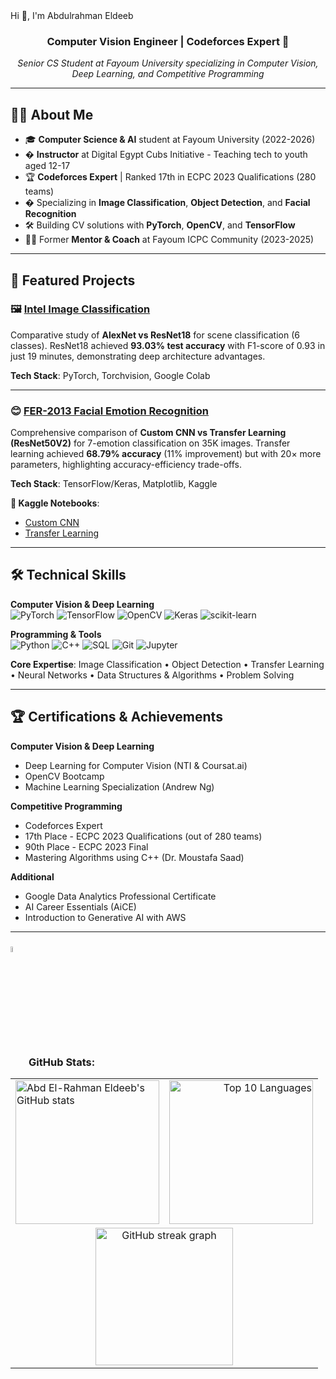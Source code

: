 <div align="cen<h1 align="center">Hi 👋, I'm Abdulrahman Eldeeb</h1>
<h3 align="center">Computer Vision Engineer | Codeforces Expert 🚀</h3>

<p align="center">
  <em>Senior CS Student at Fayoum University specializing in Computer Vision, Deep Learning, and Competitive Programming</em>
</p>

---

## 👨‍💻 About Me

- 🎓 **Computer Science & AI** student at Fayoum University (2022-2026)
- � **Instructor** at Digital Egypt Cubs Initiative - Teaching tech to youth aged 12-17
- 🏆 **Codeforces Expert** | Ranked 17th in ECPC 2023 Qualifications (280 teams)
- � Specializing in **Image Classification**, **Object Detection**, and **Facial Recognition**
- 🛠️ Building CV solutions with **PyTorch**, **OpenCV**, and **TensorFlow**
- 👨‍🏫 Former **Mentor & Coach** at Fayoum ICPC Community (2023-2025)

---

## 🚀 Featured Projects

### 🖼️ [Intel Image Classification](https://github.com/ElDEEB21/intel-image-classification)
Comparative study of **AlexNet vs ResNet18** for scene classification (6 classes). ResNet18 achieved **93.03% test accuracy** with F1-score of 0.93 in just 19 minutes, demonstrating deep architecture advantages.

**Tech Stack**: PyTorch, Torchvision, Google Colab

---

### 😊 [FER-2013 Facial Emotion Recognition](https://github.com/ElDEEB21/FER-2013-CNN-ResNet)
Comprehensive comparison of **Custom CNN vs Transfer Learning (ResNet50V2)** for 7-emotion classification on 35K images. Transfer learning achieved **68.79% accuracy** (11% improvement) but with 20× more parameters, highlighting accuracy-efficiency trade-offs.

**Tech Stack**: TensorFlow/Keras, Matplotlib, Kaggle

**📓 Kaggle Notebooks**: 
- [Custom CNN](https://www.kaggle.com/code/abdulrahmaneldeeb/face-emotion-detection-custom-cnn)
- [Transfer Learning](https://www.kaggle.com/code/abdulrahmaneldeeb/face-emotion-detection-custom-resnet50v2)

---

## 🛠️ Technical Skills

**Computer Vision & Deep Learning**  
![PyTorch](https://img.shields.io/badge/PyTorch-%23EE4C2C.svg?style=flat&logo=PyTorch&logoColor=white)
![TensorFlow](https://img.shields.io/badge/TensorFlow-%23FF6F00.svg?style=flat&logo=TensorFlow&logoColor=white)
![OpenCV](https://img.shields.io/badge/OpenCV-%23white.svg?style=flat&logo=opencv&logoColor=white)
![Keras](https://img.shields.io/badge/Keras-%23D00000.svg?style=flat&logo=Keras&logoColor=white)
![scikit-learn](https://img.shields.io/badge/scikit--learn-%23F7931E.svg?style=flat&logo=scikit-learn&logoColor=white)

**Programming & Tools**  
![Python](https://img.shields.io/badge/Python-3670A0?style=flat&logo=python&logoColor=ffdd54)
![C++](https://img.shields.io/badge/C++-%2300599C.svg?style=flat&logo=c%2B%2B&logoColor=white)
![SQL](https://img.shields.io/badge/SQL-%2307405e.svg?style=flat&logo=sqlite&logoColor=white)
![Git](https://img.shields.io/badge/Git-%23F05033.svg?style=flat&logo=git&logoColor=white)
![Jupyter](https://img.shields.io/badge/Jupyter-%23FA0F00.svg?style=flat&logo=jupyter&logoColor=white)

**Core Expertise**: Image Classification • Object Detection • Transfer Learning • Neural Networks • Data Structures & Algorithms • Problem Solving

---

## 🏆 Certifications & Achievements

**Computer Vision & Deep Learning**
- Deep Learning for Computer Vision (NTI & Coursat.ai)
- OpenCV Bootcamp
- Machine Learning Specialization (Andrew Ng)

**Competitive Programming**
- Codeforces Expert
- 17th Place - ECPC 2023 Qualifications (out of 280 teams)
- 90th Place - ECPC 2023 Final
- Mastering Algorithms using C++ (Dr. Moustafa Saad)

**Additional**
- Google Data Analytics Professional Certificate
- AI Career Essentials (AiCE)
- Introduction to Generative AI with AWS

---

<h3 align="left">
  <img src="https://media1.giphy.com/media/v1.Y2lkPTc5MGI3NjExYzFhYzJkMmQ2MWQ3ZGY3MDhjZTE3MDI2Mzk3NzE1OWQyZTRlMmYwMCZjdD1z/iY8CRBdQXODJSCERIr/giphy.gif" width="5%" valign="bottom"> GitHub Stats:
</h3>
<div align="center">
  <table>
    <tr>
      <td align="left">
        <a href="https://github.com/anuraghazra/github-readme-stats">
          <img alt="Abd El-Rahman Eldeeb's GitHub stats" src="https://github-readme-stats.vercel.app/api?username=ElDEEB21&show_icons=true&count_private=true&locale=en&theme=transparent&layout=compact" height="230px" />
        </a>
      </td>
      <td align="right">
        <a href="https://github-readme-stats.vercel.app/api/top-langs?username=ElDEEB21&langs_count=10&show_icons=true&locale=en&theme=transparent&layout=compact">
          <img src="https://github-readme-stats.vercel.app/api/top-langs?username=ElDEEB21&langs_count=10&show_icons=true&locale=en&theme=transparent&layout=compact" alt="Top 10 Languages" height="230px" />
        </a>
      </td>
    </tr>
    <tr>
      <td colspan="2" align="center">
        <img src="https://streak-stats.demolab.com?user=ElDEEB21&locale=en&mode=daily&theme=transparent&hide_border=false&border_radius=5&order=3" height="220" alt="GitHub streak graph"/>
      </td>
    </tr>
  </table>
</div>


